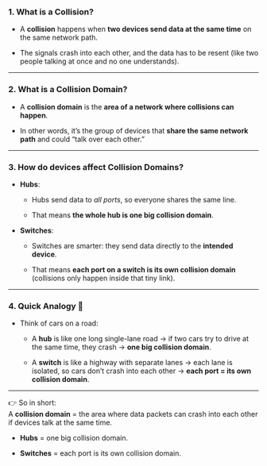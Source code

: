 ### 1. What is a **Collision**?

- A **collision** happens when **two devices send data at the same time** on the same network path.
    
- The signals crash into each other, and the data has to be resent (like two people talking at once and no one understands).
    

---

### 2. What is a **Collision Domain**?

- A **collision domain** is the **area of a network where collisions can happen**.
    
- In other words, it’s the group of devices that **share the same network path** and could “talk over each other.”
    

---

### 3. How do devices affect Collision Domains?

- **Hubs**:
    
    - Hubs send data to _all ports_, so everyone shares the same line.
        
    - That means **the whole hub is one big collision domain**.
        
- **Switches**:
    
    - Switches are smarter: they send data directly to the **intended device**.
        
    - That means **each port on a switch is its own collision domain** (collisions only happen inside that tiny link).
        

---

### 4. Quick Analogy 🚦

- Think of cars on a road:
    
    - A **hub** is like one long single-lane road → if two cars try to drive at the same time, they crash → **one big collision domain**.
        
    - A **switch** is like a highway with separate lanes → each lane is isolated, so cars don’t crash into each other → **each port = its own collision domain**.
        

---

👉 So in short:  
A **collision domain** = the area where data packets can crash into each other if devices talk at the same time.

- **Hubs** = one big collision domain.
    
- **Switches** = each port is its own collision domain.